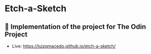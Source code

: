 # Etch-a-Sketch

## 🔨 Implementation of the project for The Odin Project

- Live: https://luizgmacedo.github.io/etch-a-sketch/
